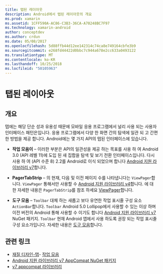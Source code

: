 ```yaml
---
title: 탭된 레이아웃
description: Android에서 탭된 레이아웃의 개요
ms.prod: xamarin
ms.assetid: 1CFF590A-AC86-C3B3-36CA-A70248BC7F97
ms.technology: xamarin-android
author: conceptdev
ms.author: crdun
ms.date: 05/08/2017
ms.openlocfilehash: 5d88ffb44d12ee142314c74ca8e749164cbfe3b9
ms.sourcegitcommit: e268fd44422d0bbc7c944a678e2cc633a0493122
ms.translationtype: MT
ms.contentlocale: ko-KR
ms.lasthandoff: 10/25/2018
ms.locfileid: "50105963"
---
```

# <a name="tabbed-layouts"></a>탭된 레이아웃


## <a name="overview"></a>개요

탭에는 해당 단순 성과 유용성 때문에 모바일 응용 프로그램에서 널리 사용 되는 사용자 인터페이스 패턴은입니다. 응용 프로그램에서 다양 한 화면 간의 탐색에 일관 되 고 간편한 방법을 제공 합니다. Android에는 몇 가지 API의 탭된 인터페이스에 있습니다. 

-   **작업 모음이** &ndash; 이러한 부분은 API의 일관성을 제공 하는 목표를 사용 하 여 Android 3.0 (API 레벨 11)에 도입 된 새 집합을 탐색 및 보기 전환 인터페이스입니다. 다시 사용 하 여 (API 수준 8) 2.2를 Android로 이식 되었으며 합니다 [Android 지원 라이브러리 v7](https://www.nuget.org/packages/Xamarin.Android.Support.v7.AppCompat/)합니다. 

-   **PagerTabStrip** &ndash; 의 현재, 다음 및 이전 페이지 수를 나타냅니다는 `ViewPager`합니다. `ViewPager` 통해서만 사용할 수 [Android 지원 라이브러리 v4](https://www.nuget.org/packages/Xamarin.Android.Support.v4/)합니다.
     에 대 한 자세한 내용은 `PagerTabStrip`를 참조 하세요 [ViewPager](~/android/user-interface/controls/view-pager/index.md)합니다.

-   **도구 모음** &ndash; `Toolbar` 대체 하는 새롭고 보다 유연한 작업 표시줄 구성 요소 `ActionBar`합니다. `Toolbar` Android 5.0 Lollipop에서 사용할 수 있는 이상 하며 이전 버전의 Android 통해 사용할 수 이기도 합니다 [Android 지원 라이브러리 v7](https://www.nuget.org/packages/Xamarin.Android.Support.v7.AppCompat/) NuGet 패키지. 
    `Toolbar` 현재 Android 앱에서 사용 하도록 권장 되는 작업 표시줄 구성 요소가입니다.
    자세한 내용은 [도구 모음](~/android/user-interface/controls/tool-bar/index.md)합니다. 



## <a name="related-links"></a>관련 링크

- [재질 디자인-탭](https://material.io/guidelines/components/tabs.html)- [작업 모음](http://developer.android.com/guide/topics/ui/actionbar.html)
- [Android 지원 라이브러리 v7 AppCompat NuGet 패키지](https://www.nuget.org/packages/Xamarin.Android.Support.v7.AppCompat/)
- [v7 appcompat 라이브러리](http://developer.android.com/tools/support-library/features.html#v7-appcompat)
